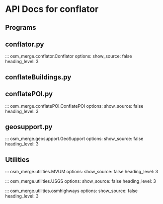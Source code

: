 # API Docs for conflator

## Programs

## conflator.py

::: osm_merge.conflator.Conflator
options:
show_source: false
heading_level: 3

## conflateBuildings.py

## conflatePOI.py

::: osm_merge.conflatePOI.ConflatePOI
options:
show_source: false
heading_level: 3

## geosupport.py

::: osm_merge.geosupport.GeoSupport
options:
show_source: false
heading_level: 3

## Utilities

::: osm_merge.utilities.MVUM
options:
show_source: false
heading_level: 3

::: osm_merge.utilities.USGS
options:
show_source: false
heading_level: 3

::: osm_merge.utilities.osmhighways
options:
show_source: false
heading_level: 3
